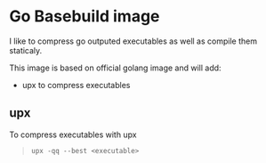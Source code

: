 # Go Basebuild image

I like to compress go outputed executables as well as compile them staticaly.

This image is based on official golang image and will add:
  - upx to compress executables

## upx

To compress executables with upx

  >`upx -qq --best <executable>`
